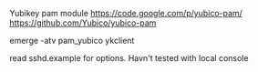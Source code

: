 Yubikey pam module
https://code.google.com/p/yubico-pam/
https://github.com/Yubico/yubico-pam

emerge -atv pam_yubico ykclient

read sshd.example for options. Havn't tested with local console
